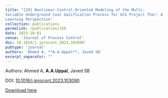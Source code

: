 ```yaml
---
title: "[29] Nonlinear-Control-Oriented Modeling of the Multi-
Variable Underground Coal Gasification Process for UCG Project Thar: A Machine
Learning Perspective"
collection: publications
permalink: /publication/J29
date: 2023-10-01
venue: 'Journal of Process Control'
doi: 10.1016/j.jprocont.2023.103090'
pubtype: 'journal'
authors: 'Ahmed A, **A.A.Uppal**, Javed SB'
excerpt_separator: ""
---
```

Authors: Ahmed A, **A.A.Uppal**, Javed SB

DOI: [10.1016/j.jprocont.2023.103090](https://doi.org/10.1016/j.jprocont.2023.103090)

[Download here](https://aauppal.github.io/files/J29.pdf)
